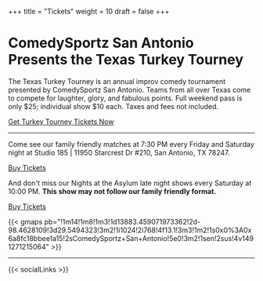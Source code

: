 +++
title = "Tickets"
weight = 10
draft = false
+++
# ComedySportz San Antonio Presents the Texas Turkey Tourney

The Texas Turkey Tourney is an annual improv comedy tournament presented by ComedySportz San Antonio. Teams from all over Texas come to compete for laughter, glory, and fabulous points. Full weekend pass is only $25; individual show $10 each. Taxes and fees not included.

<a href="https://cszsanantonio.vbotickets.com/events" class="button special">Get Turkey Tourney Tickets Now</a>

---

Come see our family friendly matches at 7:30 PM every Friday and Saturday night at Studio 185 | 11950 Starcrest Dr #210, San Antonio, TX 78247.

<a target="_blank" href="https://cszsanantonio.vbotickets.com/events" class="button special">Buy Tickets</a>

And don't miss our Nights at the Asylum late night shows every Saturday at 10:00 PM. **This show may not follow our family friendly format.**

<a target="_blank" href="https://cszsanantonio.vbotickets.com/events" class="button special">Buy Tickets</a>

{{< gmaps pb="!1m14!1m8!1m3!1d13883.459071973362!2d-98.4628109!3d29.5494323!3m2!1i1024!2i768!4f13.1!3m3!1m2!1s0x0%3A0x6a8fc18bbee1a15!2sComedySportz+San+Antonio!5e0!3m2!1sen!2sus!4v1491271215064" >}}

---

{{< socialLinks >}}
